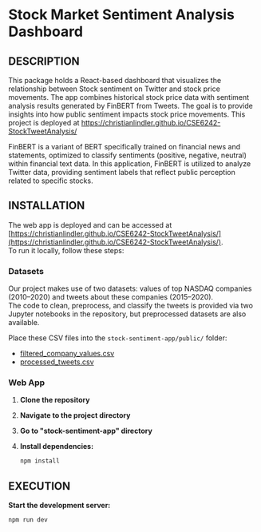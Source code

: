 # Stock Market Sentiment Analysis Dashboard

## DESCRIPTION
This package holds a React-based dashboard that visualizes the relationship between Stock sentiment on Twitter and stock price movements. The app combines historical stock price data with sentiment analysis results generated by FinBERT from Tweets. The goal is to provide insights into how public sentiment impacts stock price movements. This project is deployed at https://christianlindler.github.io/CSE6242-StockTweetAnalysis/

FinBERT is a variant of BERT specifically trained on financial news and statements, optimized to classify sentiments (positive, negative, neutral) within financial text data. In this application, FinBERT is utilized to analyze Twitter data, providing sentiment labels that reflect public perception related to specific stocks.


## INSTALLATION
The web app is deployed and can be accessed at [https://christianlindler.github.io/CSE6242-StockTweetAnalysis/](https://christianlindler.github.io/CSE6242-StockTweetAnalysis/).  
To run it locally, follow these steps:

### Datasets
Our project makes use of two datasets: values of top NASDAQ companies (2010–2020) and tweets about these companies (2015–2020).  
The code to clean, preprocess, and classify the tweets is provided via two Jupyter notebooks in the repository, but preprocessed datasets are also available.

Place these CSV files into the `stock-sentiment-app/public/` folder:

- [filtered_company_values.csv](https://github.com/ChristianLindler/CSE6242-StockTweetAnalysis/blob/main/stock-sentiment-app/public/filtered_company_values.csv)
- [processed_tweets.csv](https://github.com/ChristianLindler/CSE6242-StockTweetAnalysis/blob/main/stock-sentiment-app/public/processed_tweets.csv)

### Web App
1. **Clone the repository**
2. **Navigate to the project directory**
3. **Go to "stock-sentiment-app" directory**
4. **Install dependencies:**

   ```bash
   npm install
   ```

## EXECUTION
**Start the development server:**

   ```bash
   npm run dev
   ```



